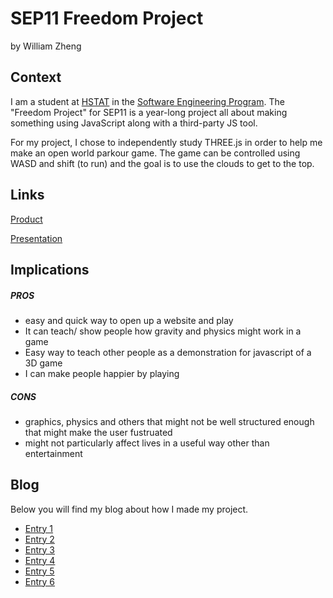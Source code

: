 # SEP11 Freedom Project
by William Zheng

## Context
I am a student at [HSTAT](https://www.hstat.org/) in the [Software Engineering Program](https://hstatsep.github.io/). The "Freedom Project" for SEP11 is a year-long project all about making something using JavaScript along with a third-party JS tool.

For my project, I chose to independently study THREE.js in order to help me make an open world parkour game. The game can be controlled using WASD and shift (to run) and the goal is to use the clouds to get to the top. 

## Links

[Product](https://williamz2198.github.io/sep11-freedom-project/)

[Presentation](https://docs.google.com/presentation/d/1huS2VtE9G9o0XZenee26ESZa_q9TB2ke5H_HYwLahW8/edit#slide=id.p)

## Implications
##### PROS
* easy and quick way to open up a website and play
* It can teach/ show people how gravity and physics might work in a game
* Easy way to teach other people as a demonstration for javascript of a 3D game
* I can make people happier by playing
##### CONS
* graphics, physics and others that might not be well structured enough that might make the user fustruated
* might not particularly affect lives in a useful way other than entertainment


## Blog
Below you will find my blog about how I made my project.

* [Entry 1](blog/entry01.md)
* [Entry 2](blog/entry02.md)
* [Entry 3](blog/entry03.md)
* [Entry 4](blog/entry04.md)
* [Entry 5](blog/entry05.md)
* [Entry 6](blog/entry06.md)

